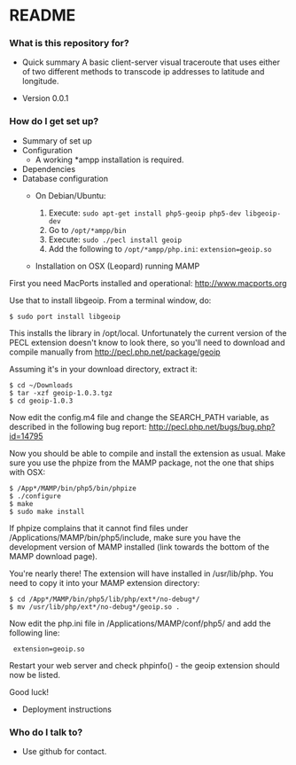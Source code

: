 # README #

### What is this repository for? ###

* Quick summary
A basic client-server visual traceroute that uses either of two different methods to transcode ip addresses to latitude
and longitude.

* Version 0.0.1

### How do I get set up? ###

* Summary of set up
* Configuration
  - A working *ampp installation is required.
* Dependencies
* Database configuration
  - On Debian/Ubuntu:
    1. Execute: `sudo apt-get install php5-geoip php5-dev libgeoip-dev`
    2. Go to `/opt/*ampp/bin`
    3. Execute: `sudo ./pecl install geoip`
    4. Add the following to `/opt/*ampp/php.ini`: `extension=geoip.so`

  - Installation on OSX (Leopard) running MAMP

First you need MacPorts installed and operational:
http://www.macports.org

Use that to install libgeoip. From a terminal window, do:

    $ sudo port install libgeoip

This installs the library in /opt/local. Unfortunately the current version of the PECL extension doesn't know to look there, so you'll need to download and compile manually from http://pecl.php.net/package/geoip

Assuming it's in your download directory, extract it:

    $ cd ~/Downloads
    $ tar -xzf geoip-1.0.3.tgz
    $ cd geoip-1.0.3

Now edit the config.m4 file and change the SEARCH_PATH variable, as described in the following bug report:
http://pecl.php.net/bugs/bug.php?id=14795

Now you should be able to compile and install the extension as usual. Make sure you use the phpize from the MAMP package, not the one that ships with OSX:

    $ /App*/MAMP/bin/php5/bin/phpize
    $ ./configure
    $ make
    $ sudo make install

If phpize complains that it cannot find files under /Applications/MAMP/bin/php5/include, make sure you have the development version of MAMP installed (link towards the bottom of the MAMP download page).

You're nearly there! The extension will have installed in /usr/lib/php. You need to copy it into your MAMP extension directory:

    $ cd /App*/MAMP/bin/php5/lib/php/ext*/no-debug*/
    $ mv /usr/lib/php/ext*/no-debug*/geoip.so .

Now edit the php.ini file in /Applications/MAMP/conf/php5/ and add the following line:

     extension=geoip.so

Restart your web server and check phpinfo() - the geoip extension should now be listed.

Good luck!

* Deployment instructions

### Who do I talk to? ###

* Use github for contact.
